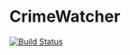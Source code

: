# CrimeWatcher

[![Build Status](https://travis-ci.org/LuisMiguelRodriguez/CrimeWatcher.svg?branch=master)](https://travis-ci.org/LuisMiguelRodriguez/CrimeWatcher)

